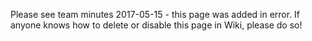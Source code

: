 Please see team minutes 2017-05-15 - this page was added in error. If
anyone knows how to delete or disable this page in Wiki, please do so\!
